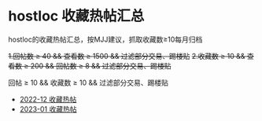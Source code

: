 # hostloc 收藏热帖汇总

hostloc的收藏热帖汇总，按MJJ建议，抓取收藏数≥10每月归档

~~1.回帖数 ≥ 40 && 查看数 ≥ 1500 && 过滤部分交易、踢楼贴~~
~~2.收藏数 ≥ 10 && 查看数 ≥ 200 && 回帖数 ≥ 8 && 过滤部分交易、踢楼贴~~

回帖 ≥ 10 && 收藏数 ≥ 10 && 过滤部分交易、踢楼贴

* [2022-12 收藏热帖](https://danube533.github.io/hostloc_hot/2022-12-hostloc-fav.html)
* [2023-01 收藏热帖](https://danube533.github.io/hostloc_hot/2023-01-hostloc-fav.html)